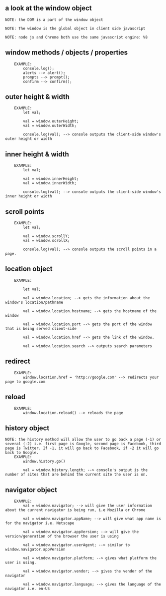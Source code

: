 ## a look at the window object

    NOTE: the DOM is a part of the window object

    NOTE: The window is the global object in client side javascript

    NOTE: node js and Chrome both use the same javascript engine: V8

## window methods / objects / properties

        EXAMPLE: 
            console.log();
            alerts --> alert();
            prompts --> prompt();
            confirm --> confirm();

## outer height & width

        EXAMPLE:
            let val;

            val = window.outerHeight;
            val = window.outerWidth;
            
            console.log(val); --> console outputs the client-side window's outer height or width

## inner height & width     
        EXAMPLE:
            let val;

            val = window.innerHeight;
            val = window.innerWidth;
            
            console.log(val); --> console outputs the client-side window's inner height or width

## scroll points 
        EXAMPLE: 
            let val;

            val = window.scrollY;
            val = window.scrollX;

            console.log(val); --> console outputs the scroll points in a page. 

## location object

        EXAMPLE: 
        
            let val;
            
            val = window.location; --> gets the information about the window's location/pathname
            
            val = window.location.hostname; --> gets the hostname of the window

            val = window.location.port --> gets the port of the window that is being served client-side

            val = window.location.href --> gets the link of the window. 

            val = window.location.search --> outputs search parameters

## redirect
        EXAMPLE: 
            window.location.href = 'http://google.com' --> redirects your page to google.com

## reload
        EXAMPLE: 
            window.location.reload() --> reloads the page

## history object
    NOTE: the history method will allow the user to go back a page (-1) or several (-2) i.e. first page is Google, second page is Facebook, third page is Twitter. If -1, it will go back to Facebook, if -2 it will go back to Google.
        EXAMPLE:
            window.history.go() 
            
            val = window.history.length; --> console's output is the number of sites that are behind the current site the user is on.

## navigator object

        EXAMPLE:
            val = window.navigator; --> will give the user information about the current navigator is being run, i.e Mozilla or Chrome

            val = window.navigator.appName; --> will give what app name is for the navigator i.e. Netscape

            val = window.navigator.appVersion; --> will give the version/generation of the browser the user is using

            val = window.navigator.userAgent; --> similar to window.navigator.appVersion

            val = window.navigator.platform; --> gives what platform the user is using. 

            val = window.navigator.vendor; --> gives the vendor of the navigator

            val = window.navigator.language; --> gives the language of the navigator i.e. en-US 
